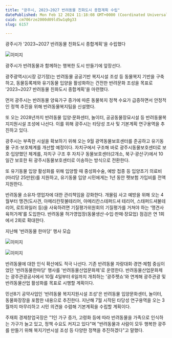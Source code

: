 ```yaml
---
title: "광주시, 2023~2027 반려동물 친화도시 종합계획 수립"
datePublished: Mon Feb 12 2024 11:18:08 GMT+0000 (Coordinated Universal Time)
cuid: cm706rze2000d09ld5w1q0g33
slug: 6157

---
```



광주시가 '2023~2027 반려동물 친화도시 종합계획'을 수립했다

![이미지](https://cdn.hashnode.com/res/hashnode/image/upload/v1739260464071/544f28cb-bba3-4722-b953-5214c6821d0b.jpeg)

광주시가 반려동물과 함께하는 행복한 도시 만들기에 앞장선다.

광주광역시(시장 강기정)는 반려동물 공공기반 복지시설 조성 등 동물복지 기반을 구축하고, 동물등록제와 유기동물 입양을 활성화하는 건전한 반려문화 조성을 목표로 '2023~2027 반려동물 친화도시 종합계획'을 마련했다.

먼저 광주시는 반려동물 양육가구 증가에 따른 동물복지 정책 수요가 급증하면서 안정적인 정책 추진을 위해 반려동물복지팀을 신설했다.

또 오는 2028년까지 반려동물 입양·문화센터, 놀이터, 공공동물장묘시설 등 반려동물복지지원시설 조성에 나선다. 이를 위해 광주시는 타당성 조사 및 기본계획 연구용역을 추진하고 있다.

광주시는 부족한 시설을 확보하기 위해 오는 9월 광역동물보호센터를 준공하고 유기동물 구조·보호체계를 개선할 예정이다. 자치구에서 구조해 바로 광주시동물보호센터로 보호·입양했던 체계를, 자치구 구조 후 자치구 동물보호센터(2개소, 북구·광산구)에서 10일간 보호한 뒤 광주시동물보호센터로 이송하는 방식으로 전환한다.

또 유기동물 입양 활성화를 위해 입양할 때 중성화수술, 예방 접종 등 입양초기 의료비(마리당 25만원)를 지원하고, 유기동물 입양 시민에게는 1년 동안 펫보험 가입비를 전액 지원한다.

반려동물 소유자·영업자에 대한 관리책임을 강화한다. 개물림 사고 예방을 위해 오는 4월부터 맹견(도사견, 아메리칸핏불테리어, 아메리칸스테퍼드셔 테리어, 스태퍼드셔불테리어, 로트와일러 등)을 사육하려면 기질평가위원회의 기질평가를 거쳐야 하는 ‘맹견사육허가제’를 도입한다. 반려동물 허가영업장(동물생산·수입·판매·장묘업) 점검은 연 1회에서 2회로 확대한다.

지난해 '반려동물 한마당' 행사 모습

![이미지](https://cdn.hashnode.com/res/hashnode/image/upload/v1739260466100/903d6599-9c3a-4d5c-bd7a-3105026634eb.jpeg)

![이미지](https://cdn.hashnode.com/res/hashnode/image/upload/v1739260468103/00dd41a4-137b-4c7e-82f2-2247ea6a3c79.jpeg)

반려동물에 대한 인식 확산에도 적극 나선다. 기존 반려동물 자랑대회·경연·체험 중심이었던 '반려동물한마당' 행사를 '반려동물산업문화제'로 운영한다. 반려동물산업문화제는 광주관광공사에서 10월 4일부터 6일까지 개최하는 '광주펫쇼'와 연계해 광주관광 및 반려동물산업 활성화를 목표로 시행할 계획이다.

민선8기 공약사업인 '반려동물 복지지원시설 조성'은 반려동물 입양문화센터, 놀이터, 동물화장장을 포함한 내용으로 추진한다. 지난해 7월 시작된 타당성 연구용역을 오는 3월까지 마무리하고 시민 의견을 수렴해 기본계획을 수립할 계획이다.

주재희 경제창업국장은 "1인 가구 증가, 고령화 등에 따라 반려동물을 가족으로 인식하는 가구가 늘고 있고, 정책 수요도 커지고 있다"며 "반려동물과 사람이 모두 행복한 광주를 만들기 위해 복지기반시설 조성 등 다양한 정책을 추진하겠다"고 말했다.